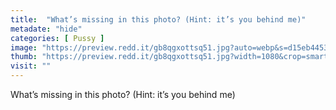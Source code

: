 ```yaml
---
title:  "What’s missing in this photo? (Hint: it’s you behind me)"
metadate: "hide"
categories: [ Pussy ]
image: "https://preview.redd.it/gb8qgxottsq51.jpg?auto=webp&s=d15eb4453117a0bd94478dada2a08ab925c5acfd"
thumb: "https://preview.redd.it/gb8qgxottsq51.jpg?width=1080&crop=smart&auto=webp&s=80e5722d222290e7b58e90b1adc834eb11d616cf"
visit: ""
---
```

What’s missing in this photo? (Hint: it’s you behind me)
